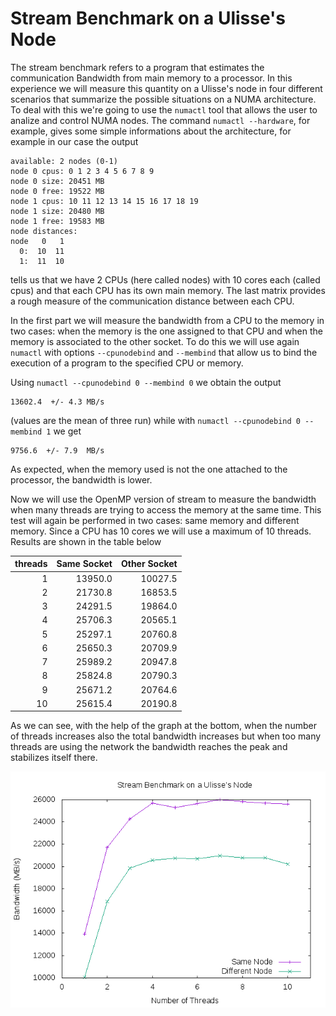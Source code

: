 # Stream Benchmark on a Ulisse's Node

The stream benchmark refers to a program that estimates the communication
Bandwidth from main memory to a processor.
In this experience we will measure
this quantity on a Ulisse's node in four different scenarios that summarize
the possible situations on a NUMA architecture.
To deal with this we're going to use the `numactl` tool that allows
the user to analize and control NUMA nodes.
The command `numactl --hardware`, for example, gives some simple informations about the
architecture, for example in our case the output

```
available: 2 nodes (0-1)
node 0 cpus: 0 1 2 3 4 5 6 7 8 9
node 0 size: 20451 MB
node 0 free: 19522 MB
node 1 cpus: 10 11 12 13 14 15 16 17 18 19
node 1 size: 20480 MB
node 1 free: 19583 MB
node distances:
node   0   1 
  0:  10  11 
  1:  11  10 

```

tells us that we have 2 CPUs (here called nodes) with 10 cores each (called cpus) and
that each CPU has its own main memory. The last matrix provides a rough measure of the
communication distance between each CPU.

In the first part we will measure the bandwidth from a CPU to the memory in two cases:
when the memory is the one assigned to that CPU and when the memory is associated to the other
socket. To do this we will use again `numactl` with options `--cpunodebind` and
`--membind` that allow us to bind the execution of a program to the
specified CPU or memory.

Using `numactl --cpunodebind 0 --membind 0` we obtain the output
```
13602.4  +/- 4.3 MB/s
```

(values are the mean of three run) while with `numactl --cpunodebind 0 --membind 1` we get
```
9756.6  +/- 7.9  MB/s
```
As expected, when the memory used is not the one attached to the processor, the bandwidth
is lower.

Now we will use the OpenMP version of stream to measure the bandwidth when many threads
are trying to access the memory at the same time. This test will again be performed in two
cases: same memory and different memory. Since a CPU has 10 cores we will use a maximum of
10 threads. Results are shown in the table below

| threads | Same Socket | Other Socket |
|--------:|------------:|-------------:|
|        1|      13950.0|       10027.5|
|        2|      21730.8|       16853.5|
|        3|      24291.5|       19864.0|
|        4|      25706.3|       20565.1|
|        5|      25297.1|       20760.8|
|        6|      25650.3|       20709.9|
|        7|      25989.2|       20947.8|
|        8|      25824.8|       20790.3|
|        9|      25671.2|       20764.6|
|       10|      25615.4|       20190.8|


As we can see, with the help of the graph at the bottom, when the number of threads increases
also the total bandwidth increases but when too many threads are using the network the bandwidth
reaches the peak and stabilizes itself there.


![](../D7-materials/stream/bandwidth.png)
